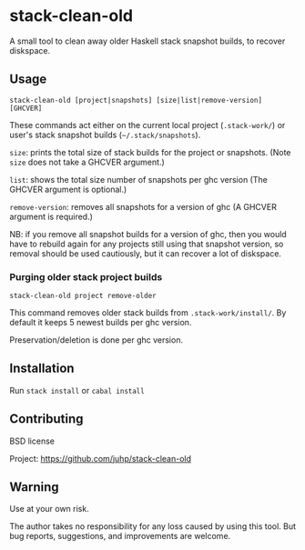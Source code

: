 # stack-clean-old

A small tool to clean away older Haskell stack snapshot builds,
to recover diskspace.

## Usage
```
stack-clean-old [project|snapshots] [size|list|remove-version] [GHCVER]
```
These commands act either on the current local project (`.stack-work/`) or user's stack snapshot builds (`~/.stack/snapshots`).

`size`:
    prints the total size of stack builds for the project or snapshots.
    (Note `size` does not take a GHCVER argument.)

`list`:
    shows the total size number of snapshots per ghc version
    (The GHCVER argument is optional.)

`remove-version`:
    removes all snapshots for a version of ghc
    (A GHCVER argument is required.)

NB: if you remove all snapshot builds for a version of ghc, then you would have to rebuild again for any projects still using that snapshot version, so removal should be used cautiously, but it can recover a lot of diskspace.

### Purging older stack project builds
```
stack-clean-old project remove-older
```
This command removes older stack builds from `.stack-work/install/`.
By default it keeps 5 newest builds per ghc version.

Preservation/deletion is done per ghc version.

## Installation

Run `stack install` or `cabal install`

## Contributing
BSD license

Project: https://github.com/juhp/stack-clean-old

## Warning
Use at your own risk.

The author takes no responsibility for any loss caused by using this tool.
But bug reports, suggestions, and improvements are welcome.
